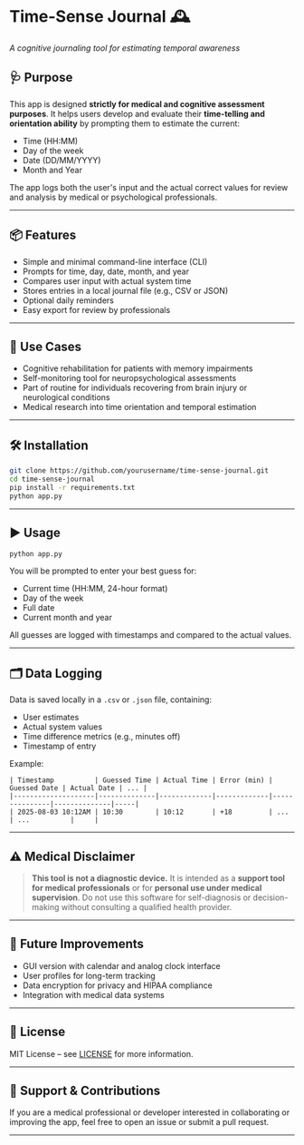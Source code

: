 # Time-Sense Journal 🕰️

*A cognitive journaling tool for estimating temporal awareness*

## 🩺 Purpose

This app is designed **strictly for medical and cognitive assessment purposes**. It helps users develop and evaluate their **time-telling and orientation ability** by prompting them to estimate the current:

* Time (HH\:MM)
* Day of the week
* Date (DD/MM/YYYY)
* Month and Year

The app logs both the user's input and the actual correct values for review and analysis by medical or psychological professionals.

---

## 📦 Features

* Simple and minimal command-line interface (CLI)
* Prompts for time, day, date, month, and year
* Compares user input with actual system time
* Stores entries in a local journal file (e.g., CSV or JSON)
* Optional daily reminders
* Easy export for review by professionals

---

## 🧠 Use Cases

* Cognitive rehabilitation for patients with memory impairments
* Self-monitoring tool for neuropsychological assessments
* Part of routine for individuals recovering from brain injury or neurological conditions
* Medical research into time orientation and temporal estimation

---

## 🛠️ Installation

```bash
git clone https://github.com/yourusername/time-sense-journal.git  
cd time-sense-journal  
pip install -r requirements.txt  
python app.py  
```

---

## ▶️ Usage

```bash
python app.py
```

You will be prompted to enter your best guess for:

* Current time (HH\:MM, 24-hour format)
* Day of the week
* Full date
* Current month and year

All guesses are logged with timestamps and compared to the actual values.

---

## 🗂️ Data Logging

Data is saved locally in a `.csv` or `.json` file, containing:

* User estimates
* Actual system values
* Time difference metrics (e.g., minutes off)
* Timestamp of entry

Example:

```
| Timestamp          | Guessed Time | Actual Time | Error (min) | Guessed Date | Actual Date | ... |
|--------------------|--------------|-------------|-------------|---------------|--------------|-----|
| 2025-08-03 10:12AM | 10:30        | 10:12       | +18         | ...           | ...          |     |
```

---

## ⚠️ Medical Disclaimer

> **This tool is not a diagnostic device.**
> It is intended as a **support tool for medical professionals** or for **personal use under medical supervision**. Do not use this software for self-diagnosis or decision-making without consulting a qualified health provider.

---

## 🚧 Future Improvements

* GUI version with calendar and analog clock interface
* User profiles for long-term tracking
* Data encryption for privacy and HIPAA compliance
* Integration with medical data systems

---

## 📄 License

MIT License – see [LICENSE](LICENSE) for more information.

---

## 🙋 Support & Contributions

If you are a medical professional or developer interested in collaborating or improving the app, feel free to open an issue or submit a pull request.

---